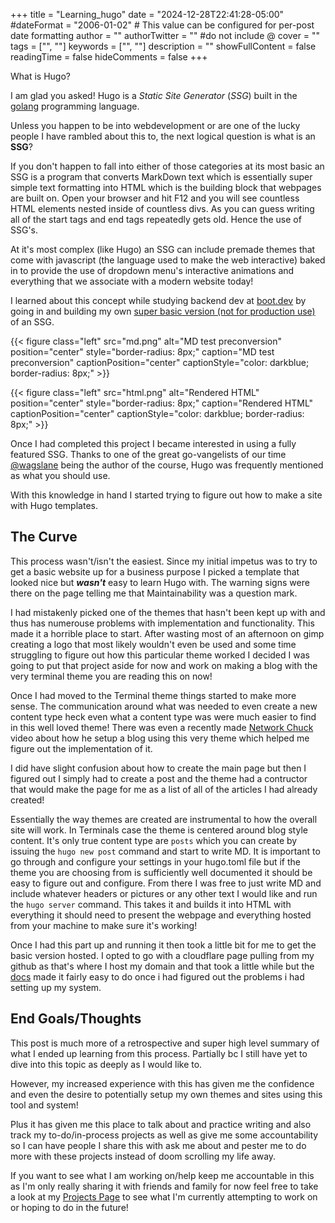 +++
title = "Learning_hugo"
date = "2024-12-28T22:41:28-05:00"
#dateFormat = "2006-01-02" # This value can be configured for per-post date formatting
author = ""
authorTwitter = "" #do not include @
cover = ""
tags = ["", ""]
keywords = ["", ""]
description = ""
showFullContent = false
readingTime = false
hideComments = false
+++

What is Hugo?

I am glad you asked! Hugo is a *Static Site Generator* (*SSG*) built in the [golang](https://go.dev/) programming language.

Unless you happen to be into webdevelopment or are one of the lucky people I have rambled about this to, the next logical question is what is an **SSG**? 

If you don't happen to fall into either of those categories at its most basic an SSG is a program that converts MarkDown text which is essentially super simple text formatting into HTML which is the building block that webpages are built on. Open your browser and hit F12 and you will see countless HTML elements nested inside of countless divs. As you can guess writing all of the start tags and end tags repeatedly gets old. Hence the use of SSG's.

At it's most complex (like Hugo) an SSG can include premade themes that come with javascript (the language used to make the web interactive) baked in to provide the use of dropdown menu's interactive animations and everything that we associate with a modern website today!

I learned about this concept while studying backend dev at [boot.dev](https://boot.dev) by going in and building my own [super basic version (not for production use)](https://github.com/jkboyo/SSG) of an SSG.

{{< figure class="left" src="md.png" alt="MD test preconversion" position="center" style="border-radius: 8px;" caption="MD test preconversion" captionPosition="center" captionStyle="color: darkblue; border-radius: 8px;" >}}

{{< figure class="left" src="html.png" alt="Rendered HTML" position="center" style="border-radius: 8px;" caption="Rendered HTML" captionPosition="center" captionStyle="color: darkblue; border-radius: 8px;" >}}

Once I had completed this project I became interested in using a fully featured SSG. Thanks to one of the great go-vangelists of our time [@wagslane](https://x.com/wagslane?mx=2) being the author of the course, Hugo was frequently mentioned as what you should use.

With this knowledge in hand I started trying to figure out how to make a site with Hugo templates.

## The Curve

This process wasn't/isn't the easiest. Since my initial impetus was to try to get a basic website up for a business purpose I picked a template that looked nice but ***wasn't*** easy to learn Hugo with. The warning signs were there on the page telling me that Maintainability was a question mark.

I had mistakenly picked one of the themes that hasn't been kept up with and thus has numerouse problems with implementation and functionality. This made it a horrible place to start. After wasting most of an afternoon on gimp creating a logo that most likely wouldn't even be used and some time struggling to figure out how this particular theme worked I decided I was going to put that project aside for now and work on making a blog with the very terminal theme you are reading this on now!

Once I had moved to the Terminal theme things started to make more sense. The communication around what was needed to even create a new content type heck even what a content type was were much easier to find in this well loved theme! There was even a recently made [Network Chuck](https://www.youtube.com/@NetworkChuck) video about how he setup a blog using this very theme which helped me figure out the implementation of it.

I did have slight confusion about how to create the main page but then I figured out I simply had to create a post and the theme had a contructor that would make the page for me as a list of all of the articles I had already created!

Essentially the way themes are created are instrumental to how the overall site will work. In Terminals case the theme is centered around blog style content. It's only true content type are `posts` which you can create by issuing the `hugo new post` command and start to write MD. It is important to go through and configure your settings in your hugo.toml file but if the theme you are choosing from is sufficiently well documented it should be easy to figure out and configure. From there I was free to just write MD and include whatever headers or pictures or any other text I would like and run the `hugo server` command. This takes it and builds it into HTML with everything it should need to present the webpage and everything hosted from your machine to make sure it's working!

Once I had this part up and running it then took a little bit for me to get the basic version hosted. I opted to go with a cloudflare page pulling from my github as that's where I host my domain and that took a little while but the [docs](https://developers.cloudflare.com/pages/framework-guides/deploy-a-hugo-site/) made it fairly easy to do once i had figured out the problems i had setting up my system.

## End Goals/Thoughts

This post is much more of a retrospective and super high level summary of what I ended up learning from this process. Partially bc I still have yet to dive into this topic as deeply as I would like to.

However, my increased experience with this has given me the confidence and even the desire to potentially setup my own themes and sites using this tool and system!

Plus it has given me this place to talk about and practice writing and also track my to-do/in-process projects as well as give me some accountability so I can have people I share this with ask me about and pester me to do more with these projects instead of doom scrolling my life away.

If you want to see what I am working on/help keep me accountable in this as I'm only really sharing it with friends and family for now feel free to take a look at my [Projects Page](/projects) to see what I'm currently attempting to work on or hoping to do in the future!
